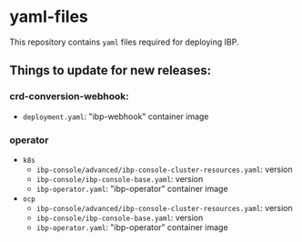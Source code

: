 # yaml-files

This repository contains `yaml` files required for deploying IBP.

## Things to update for new releases:
### crd-conversion-webhook:
* `deployment.yaml`: "ibp-webhook" container image

### operator
* `k8s`
  * `ibp-console/advanced/ibp-console-cluster-resources.yaml`: version
  * `ibp-console/ibp-console-base.yaml`: version
  * `ibp-operator.yaml`: "ibp-operator" container image
* `ocp`
  * `ibp-console/advanced/ibp-console-cluster-resources.yaml`: version
  * `ibp-console/ibp-console-base.yaml`: version
  * `ibp-operator.yaml`: "ibp-operator" container image
